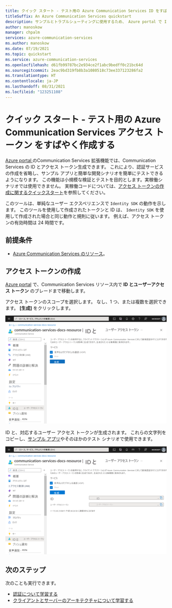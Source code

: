 ```yaml
---
title: クイック スタート - テスト用の Azure Communication Services ID をすばやく作成する
titleSuffix: An Azure Communication Services quickstart
description: サンプルとトラブルシューティングに使用するため、 Azure portal で ID とアクセス トークン ツールを使用する方法について説明します。
author: manoskow
manager: chpalm
services: azure-communication-services
ms.author: manoskow
ms.date: 07/19/2021
ms.topic: quickstart
ms.service: azure-communication-services
ms.openlocfilehash: d61fb99787bc2e934ce2f1abc9bedff0c21bc64d
ms.sourcegitcommit: 2eac9bd319fb8b3a1080518c73ee337123286fa2
ms.translationtype: HT
ms.contentlocale: ja-JP
ms.lasthandoff: 08/31/2021
ms.locfileid: "123251108"
---
```

# <a name="quickstart-quickly-create-azure-communication-services-access-tokens-for-testing"></a>クイック スタート - テスト用の Azure Communication Services アクセス トークン をすばやく作成する

[Azure portal ](https://portal.azure.com) のCommunication Services 拡張機能では、Communication Services の ID とアクセス トークン生成できます。 これにより、認証サービスの作成を省略し、サンプル アプリと簡単な開発シナリオを簡単にテストできるようになります。 この機能は小規模な検証とテストを目的とします。実稼働シナリオでは使用できません。 実稼働コードについては、[アクセス トークンの作成に関するクイックスタート](../access-tokens.md)を参照してください。

このツールは、単純なユーザー エクスペリエンスで ```Identity SDK``` の動作を示します。 このツールを使用して作成されたトークンと ID は、 ```Identity SDK``` を使用して作成された場合と同じ動作と規則に従います。  例えば、アクセス トークンの有効時間は 24 時間です。

## <a name="prerequisites"></a>前提条件

- [Azure Communication Services のリソース](../create-communication-resource.md)。

## <a name="create-the-access-tokens"></a>アクセス トークンの作成

[Azure portal](https://portal.azure.com) で、Communication Services リソース内で **ID とユーザーアクセス トークン** のブレードまで移動します。 

アクセス トークンのスコープを選択します。 なし、1 つ、または複数を選択できます。 **[生成]** をクリックします。

![ID とアクセス トークンのスコープを選択します。](../media/quick-create-identity-choose-scopes.png)

ID と、対応するユーザー アクセス トークンが生成されます。 これらの文字列をコピーし、[サンプル アプリ](../../samples/overview.md)やそのほかのテスト シナリオで使用できます。

![ID とアクセス トークンが生成され、有効期限が表示されます。](../media/quick-create-identity-generated.png)

## <a name="next-steps"></a>次のステップ


次のことも実行できます。

 - [認証について学習する](../../concepts/authentication.md)
 - [クライアントとサーバーのアーキテクチャについて学習する](../../concepts/client-and-server-architecture.md)

